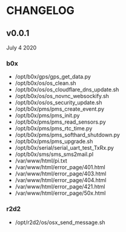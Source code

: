 # CHANGELOG

## v0.0.1
July 4 2020

### b0x

 * /opt/b0x/gps/gps_get_data.py
 * /opt/b0x/os/os_clean.sh
 * /opt/b0x/os/os_cloudflare_dns_update.sh
 * /opt/b0x/os/os_novnc_websockify.sh
 * /opt/b0x/os/os_security_update.sh
 * /opt/b0x/pms/pms_create_event.py
 * /opt/b0x/pms/pms_init.py
 * /opt/b0x/pms/pms_read_sensors.py
 * /opt/b0x/pms/pms_rtc_time.py
 * /opt/b0x/pms/pms_softhard_shutdown.py
 * /opt/b0x/pms/pms_upgrade.sh
 * /opt/b0x/serial/serial_uart_test_TxRx.py
 * /opt/b0x/sms/sms_sms2mail.pl
 * /var/www/html/pi.txt
 * /var/www/html/error_page/401.html
 * /var/www/html/error_page/403.html
 * /var/www/html/error_page/404.html
 * /var/www/html/error_page/421.html
 * /var/www/html/error_page/50x.html

### r2d2

 * /opt/r2d2/os/osx_send_message.sh
